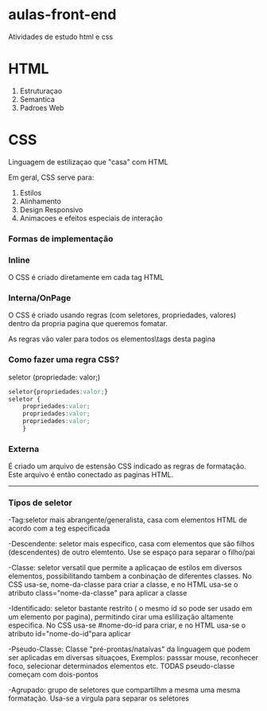 # aulas-front-end
 Atividades de estudo html e css

# HTML

1. Estruturaçao
2. Semantica
3. Padroes Web

# CSS

Linguagem de estilizaçao que "casa" com HTML

Em geral, CSS  serve para:

1. Estilos
2. Alinhamento
3. Design Responsivo
4. Animacoes e efeitos especiais de interação

### Formas de implementação

### Inline
O CSS é criado diretamente em cada tag HTML

### Interna/OnPage
O CSS é criado usando regras (com seletores, propriedades, valores) dentro da propria pagina que queremos fomatar.

As regras vão valer para todos os elementos\tags desta pagina

### Como fazer uma regra CSS?
seletor (propriedade: valor;)

```css
seletor{propriedades:valor;}
seletor { 
    propriedades:valor;
    propriedades:valor;
    propriedades:valor;
    }
```



### Externa
É criado um arquivo de estensão CSS indicado as regras de formatação. Este arquivo é então conectado as paginas HTML.

---

### Tipos de seletor
-Tag:seletor mais abrangente/generalista, casa com elementos HTML de acordo com a teg especificada

-Descendente: seletor mais especifico, casa com elementos que são filhos (descendentes) de outro elemtento. Use se espaço para separar o filho/pai

-Classe: seletor versatil que permite a  aplicaçao de estilos em diversos elementos, possibilitando tambem a conbinação de diferentes classes. No CSS usa-se, nome-da-classe para criar a classe, e no HTML usa-se o atributo class="nome-da-classe" para aplicar a classe

-Identificado: seletor bastante restrito  ( o mesmo id so pode ser usado em um elemento por pagina), permitindo cirar uma eslilização altamente especifica. No CSS usa-se #nome-do-id para criar, e no HTML usa-se o atributo id="nome-do-id"para aplicar

-Pseudo-Classe: Classe "pré-prontas/nataivas" da linguagem que podem ser aplicadas em diversas situaçoes, Exemplos: passsar mouse, reconhecer foco, selecionar determinados elementos etc. TODAS pseudo-classe começam com dois-pontos

-Agrupado: grupo de seletores que compartilhm a mesma uma mesma formatação. Usa-se a virgula para separar os seletores 